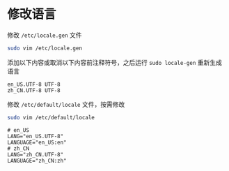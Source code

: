 # 修改语言

修改 `/etc/locale.gen` 文件

```bash
sudo vim /etc/locale.gen
```

添加以下内容或取消以下内容前注释符号，之后运行 `sudo locale-gen` 重新生成语言

```vim
en_US.UTF-8 UTF-8
zh_CN.UTF-8 UTF-8
``` 

修改 `/etc/default/locale` 文件，按需修改

```bash
sudo vim /etc/default/locale
```

```vim
# en_US
LANG="en_US.UTF-8"
LANGUAGE="en_US:en"
# zh_CN
LANG="zh_CN.UTF-8"
LANGUAGE="zh_CN:zh"
```
